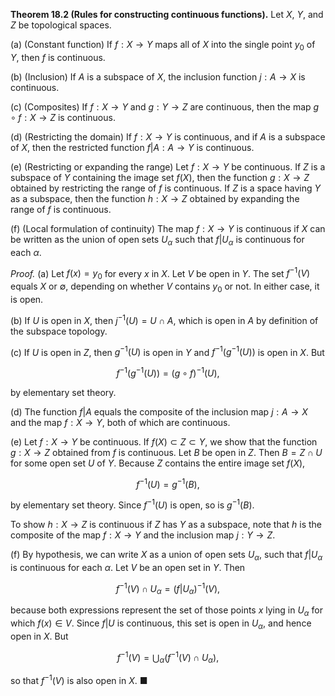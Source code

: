 **Theorem 18.2 (Rules for constructing continuous functions).** Let $X$, $Y$, and $Z$ be topological spaces.

(a) (Constant function) If $f : X \to Y$ maps all of $X$ into the single point $y_0$ of $Y$, then $f$ is continuous.

(b) (Inclusion) If $A$ is a subspace of $X$, the inclusion function $j : A \to X$ is continuous.

(c) (Composites) If $f : X \to Y$ and $g : Y \to Z$ are continuous, then the map $g \circ f : X \to Z$ is continuous.

(d) (Restricting the domain) If $f : X \to Y$ is continuous, and if $A$ is a subspace of $X$, then the restricted function $f|A : A \to Y$ is continuous.

(e) (Restricting or expanding the range) Let $f : X \to Y$ be continuous. If $Z$ is a subspace of $Y$ containing the image set $f(X)$, then the function $g : X \to Z$ obtained by restricting the range of $f$ is continuous. If $Z$ is a space having $Y$ as a subspace, then the function $h : X \to Z$ obtained by expanding the range of $f$ is continuous.

(f) (Local formulation of continuity) The map $f : X \to Y$ is continuous if $X$ can be written as the union of open sets $U_\alpha$ such that $f|U_\alpha$ is continuous for each $\alpha$.

*Proof.* (a) Let $f(x) = y_0$ for every $x$ in $X$. Let $V$ be open in $Y$. The set $f^{-1}(V)$ equals $X$ or $\emptyset$, depending on whether $V$ contains $y_0$ or not. In either case, it is open.

(b) If $U$ is open in $X$, then $j^{-1}(U) = U \cap A$, which is open in $A$ by definition of the subspace topology.

(c) If $U$ is open in $Z$, then $g^{-1}(U)$ is open in $Y$ and $f^{-1}(g^{-1}(U))$ is open in $X$. But

$$f^{-1}(g^{-1}(U)) = (g \circ f)^{-1}(U),$$

by elementary set theory.

(d) The function $f|A$ equals the composite of the inclusion map $j : A \to X$ and the map $f : X \to Y$, both of which are continuous.

(e) Let $f : X \to Y$ be continuous. If $f(X) \subset Z \subset Y$, we show that the function $g : X \to Z$ obtained from $f$ is continuous. Let $B$ be open in $Z$. Then $B = Z \cap U$ for some open set $U$ of $Y$. Because $Z$ contains the entire image set $f(X)$,

$$f^{-1}(U) = g^{-1}(B),$$

by elementary set theory. Since $f^{-1}(U)$ is open, so is $g^{-1}(B)$.

To show $h : X \to Z$ is continuous if $Z$ has $Y$ as a subspace, note that $h$ is the composite of the map $f : X \to Y$ and the inclusion map $j : Y \to Z$.

(f) By hypothesis, we can write $X$ as a union of open sets $U_\alpha$, such that $f|U_\alpha$ is continuous for each $\alpha$. Let $V$ be an open set in $Y$. Then

$$f^{-1}(V) \cap U_\alpha = (f|U_\alpha)^{-1}(V),$$

because both expressions represent the set of those points $x$ lying in $U_\alpha$ for which $f(x) \in V$. Since $f|U$ is continuous, this set is open in $U_\alpha$, and hence open in $X$. But

$$f^{-1}(V) = \bigcup_\alpha (f^{-1}(V) \cap U_\alpha),$$

so that $f^{-1}(V)$ is also open in $X$. ■



